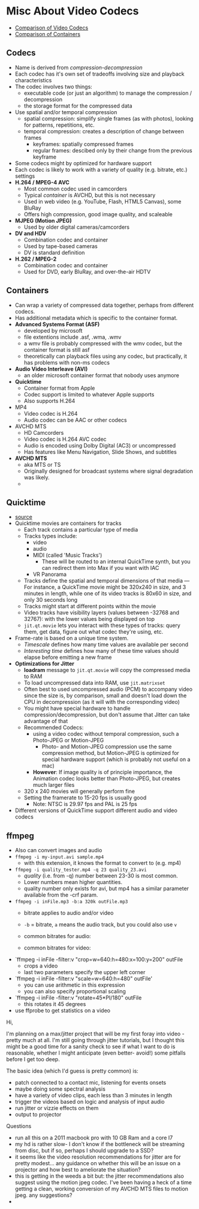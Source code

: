 Misc About Video Codecs
====================
- [Comparison of Video Codecs](http://en.wikipedia.org/wiki/Comparison_of_video_codecs)
- [Comparison of Containers](http://en.wikipedia.org/wiki/Comparison_of_container_formats)

## Codecs
- Name is derived from *compression-decompression*
- Each codec has it's own set of tradeoffs involving size and playback characteristics
- The codec involves two things:
    - executable code (or just an algorithm) to manage the compression / decompression
    - the storage format for the compressed data
- Use spatial and/or temporal compression
    - spatial compression: simplify single frames (as with photos), looking for patterns, repetitions, etc.
    - temporal compression: creates a description of change between frames
        - keyframes: spatially compressed frames
        - regular frames: descibed only by their change from the previous keyframe
- Some codecs might by optimized for hardware support
- Each codec is likely to work with a variety of quality (e.g. bitrate, etc.) settings
- **H.264 / MPEG-4 AVC**
    - Most common codec used in camcorders
    - Typical *container* is AVCHD, but this is not necessary
    - Used in web video (e.g. YouTube, Flash, HTML5 Canvas), some BluRay
    - Offers high compression, good image quality, and scaleable
- **MJPEG (Motion JPEG)**
    - Used by older digital cameras/camcorders
- **DV and HDV**
    - Combination codec and container
    - Used by tape-based cameras
    - DV is standard definition
- **H.262 / MPEG-2**
    - Combination codec and container 
    - Used for DVD, early BluRay, and over-the-air HDTV
    

## Containers
- Can wrap a variety of compressed data together, perhaps from different codecs.
- Has additional metadata which is specific to the container format.
- **Advanced Systems Format (ASF)**
    - developed by microsoft
    - file extentions include .asf, .wma, .wmv
    - a wmv file is probably compressed with the wmv codec, but the container format is still asf
    - theoretically can playback files using any codec, but practically, it has problems with non-ms codecs
- **Audio Video Interleave (AVI)**
    - an older microsoft container format that nobody uses anymore
- **Quicktime**
    - Container format from Apple
    - Codec support is limited to whatever Apple supports
    - Also supports H.264
- MP4
    - Video codec is H.264
    - Audio codec can be AAC or other codecs
- AVCHD MTS
    - HD Camcorders
    - Video codec is H.264 AVC codec
    - Audio is encoded using Dolby Digital (AC3) or uncompressed
    - Has features like Menu Navigation, Slide Shows, and subtitles
- **AVCHD MTS**
    - aka MTS or TS
    - Originally designed for broadcast systems where signal degradation was likely.
    -  
        
    

## Quicktime
- [source](https://docs.cycling74.com/max5/tutorials/jit-tut/jitterappendixa.html)
- Quicktime movies are containers for tracks
    - Each track contains a particular type of media
    - Tracks types include:
        - video
        - audio
        - MIDI (called 'Music Tracks')
            - These will be routed to an internal QuickTime synth, but you can redirect them into Max if you want with IAC
        - VR Panorama 
    - Tracks define the spatial and temporal dimensions of that media
        — For instance, a QuickTime movie might be 320x240 in size, and 3 minutes in length, while one of its video tracks is 80x60 in size, and only 30 seconds long
    - Tracks might start at different points within the movie
    - Video tracks have visibility layers (values between -32768 and 32767): with the lower values being displayed on top
    - `jit.qt.movie` lets you interact with these types of tracks: query them, get data, figure out what codec they're using, etc.
- Frame-rate is based on a unique time system.
    - *Timescale* defines how many time values are available per second
    - *Interesting time* defines how many of these time values should elapse before emitting a new frame
- **Optimizations for Jitter**
    - **loadram** message to `jit.qt.movie` will copy the compressed media to RAM
    - To load uncompressed data into RAM, use `jit.matrixset`
    - Often best to used uncompressed audio (PCM) to accompany video since the size is, by comparison, small and doesn't load down the CPU in decompression (as it will with the corresponding video)
    - You might have special hardware to handle compression/decompression, but don't assume that Jitter can take advantage of that
    - Recommended Codecs: 
        - using a video codec without temporal compression, such a Photo-JPEG or Motion-JPEG 
            - Photo- and Motion-JPEG compression use the same compression method, but Motion-JPEG is optimized for special hardware support (which is probably not useful on a mac)
        - **However**: If image quality is of principle importance, the Animation codec looks better than Photo-JPEG, but creates much larger files
    - 320 x 240 movies will generally perform fine
    - Setting the framerate to 15-20 fps is usually good
        - Note: NTSC is 29.97 fps and PAL is 25 fps
- Different versions of QuickTime support different audio and video codecs

## ffmpeg
- Also can convert images and audio
- `ffmpeg -i my-input.avi sample.mp4`
    - with this extension, it knows the format to convert to (e.g. mp4)
- `ffmpeg -i quality_tester.mp4 -q 23 quality_23.avi`
    - *quality* (i.e. from -q) number between 23-30 is most common.  
    - Lower numbers mean higher quantities.
    - quality number only exists for avi, but mp4 has a similar parameter available from the -crf param.
- `ffmpeg -i inFile.mp3 -b:a 320k outFile.mp3`
    - bitrate applies to audio and/or video
    - `-b` = bitrate, `a` means the audio track, but you could also use `v`
    - common bitrates for audio:
    
    - common bitrates for video:
- `ffmpeg -i inFile -filter:v "crop=w=640:h=480:x=100:y=200" outFile
    - crops a video
    - last two parameters specify the upper left corner
- `ffmpeg -i inFile -filter:v "scale=w=640:h=480" outFile'
    - you can use arithmetic in this expression
    - you can also specify proportional scaling
- `ffmpeg -i inFile -filter:v "rotate=45*PI/180" outFile
    - this rotates it 45 degrees
- use ffprobe to get statistics on a video


Hi,

I'm planning on a max/jitter project that will be my first foray into video - pretty much at all.  I'm still going through jitter tutorials, but I thought this might be a good time for a sanity check to see if what I want to do is reasonable, whether I might anticipate (even better- avoid!) some pitfalls before I get too deep.

The basic idea (which I'd guess is pretty common) is:
- patch connected to a contact mic, listening for events onsets
- maybe doing some spectral analysis
- have a variety of video clips, each less than 3 minutes in length
- trigger the videos based on logic and analysis of input audio
- run jitter or vizzie effects on them
- output to projector

Questions
- run all this on a 2011 macbook pro with 10 GB Ram and a core I7
- my hd is rather slow- I don't know if the bottleneck will be streaming from disc, but if so, perhaps I should upgrade to a SSD?
- it seems like the video resolution recommendations for jitter are for pretty modest... any guidance on whether this will be an issue on a projector and how best to ameliorate the situation?
- this is getting in the weeds a bit but: the jitter recommendations also suggest using the motion jpeg codec.  I've been having a heck of a time getting a clean, working conversion of my AVCHD MTS files to motion jpeg.  any suggestions?  
-  


    